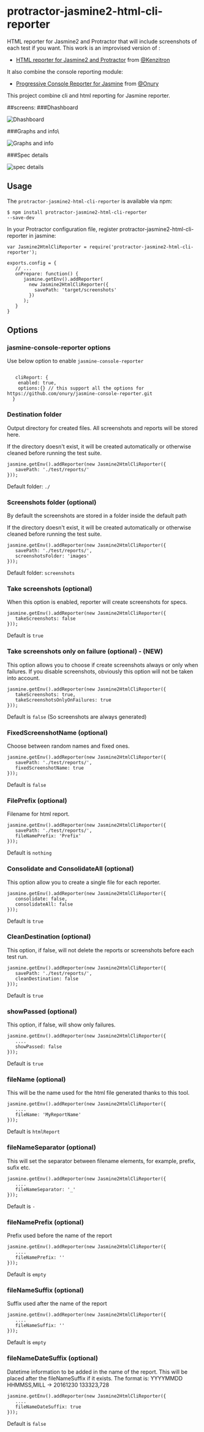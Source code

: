 # protractor-jasmine2-html-cli-reporter


HTML reporter for Jasmine2 and Protractor that will include screenshots of each test if you want.
This work is an improvised version of :
* [HTML reporter for Jasmine2 and Protractor](https://github.com/Kenzitron/protractor-jasmine2-html-reporter) from [@Kenzitron](https://github.com/Kenzitron) 


It also combine the console reporting module: 

* [Progressive Console Reporter for Jasmine](https://github.com/onury/jasmine-console-reporter.git) from [@Onury](https://github.com/Onury)

This project combine cli and html reporting for Jasmine reporter. 

##screens:
###Dhashboard

![Dhashboard](sample-screen/dashboard.png)

###Graphs and info\

![Graphs and info]("sample-screen/Graphs-and-info.png")

###Spec details

![spec details]("sample-screen/spec-details.png")

## Usage
The <code>protractor-jasmine2-html-cli-reporter</code> is available via npm:

<code>$ npm install protractor-jasmine2-html-cli-reporter --save-dev</code>

In your Protractor configuration file, register protractor-jasmine2-html-cli-reporter in jasmine:

<pre><code>var Jasmine2HtmlCliReporter = require('protractor-jasmine2-html-cli-reporter');

exports.config = {
   // ...
   onPrepare: function() {
      jasmine.getEnv().addReporter(
        new Jasmine2HtmlCliReporter({
          savePath: 'target/screenshots'
        })
      );
   }
}</code></pre>

## Options

### jasmine-console-reporter options
Use below option to enable <code>jasmine-console-reporter</code>
<pre><code>
   cliReport: {
    enabled: true,
    options:{} // this support all the options for https://github.com/onury/jasmine-console-reporter.git
  }
</code></pre>

### Destination folder

Output directory for created files. All screenshots and reports will be stored here.

If the directory doesn't exist, it will be created automatically or otherwise cleaned before running the test suite.

<pre><code>jasmine.getEnv().addReporter(new Jasmine2HtmlCliReporter({
   savePath: './test/reports/'
}));</code></pre>

Default folder: <code>./</code>

### Screenshots folder (optional)

By default the screenshots are stored in a folder inside the default path

If the directory doesn't exist, it will be created automatically or otherwise cleaned before running the test suite.

<pre><code>jasmine.getEnv().addReporter(new Jasmine2HtmlCliReporter({
   savePath: './test/reports/',
   screenshotsFolder: 'images'
}));</code></pre>

Default folder: <code>screenshots</code>

### Take screenshots (optional)

When this option is enabled, reporter will create screenshots for specs.

<pre><code>jasmine.getEnv().addReporter(new Jasmine2HtmlCliReporter({
   takeScreenshots: false
}));</code></pre>

Default is <code>true</code>

### Take screenshots only on failure (optional) - (NEW)

This option allows you to choose if create screenshots always or only when failures.
If you disable screenshots, obviously this option will not be taken into account.

<pre><code>jasmine.getEnv().addReporter(new Jasmine2HtmlCliReporter({
   takeScreenshots: true,
   takeScreenshotsOnlyOnFailures: true
}));</code></pre>

Default is <code>false</code> (So screenshots are always generated)


### FixedScreenshotName (optional)

Choose between random names and fixed ones.

<pre><code>jasmine.getEnv().addReporter(new Jasmine2HtmlCliReporter({
   savePath: './test/reports/',
   fixedScreenshotName: true
}));</code></pre>

Default is <code>false</code>


### FilePrefix (optional)

Filename for html report.

<pre><code>jasmine.getEnv().addReporter(new Jasmine2HtmlCliReporter({
   savePath: './test/reports/',
   fileNamePrefix: 'Prefix'
}));</code></pre>

Default is <code>nothing</code>

### Consolidate and ConsolidateAll (optional)

This option allow you to create a single file for each reporter.

<pre><code>jasmine.getEnv().addReporter(new Jasmine2HtmlCliReporter({
   consolidate: false,
   consolidateAll: false
}));</code></pre>

Default is <code>true</code>

### CleanDestination (optional)

This option, if false, will not delete the reports or screenshots before each test run. 

<pre><code>jasmine.getEnv().addReporter(new Jasmine2HtmlCliReporter({
   savePath: './test/reports/',
   cleanDestination: false
}));</code></pre>

Default is <code>true</code>

### showPassed (optional)

This option, if false, will show only failures. 

<pre><code>jasmine.getEnv().addReporter(new Jasmine2HtmlCliReporter({
   ....
   showPassed: false
}));</code></pre>

Default is <code>true</code>

### fileName (optional)

This will be the name used for the html file generated thanks to this tool.

<pre><code>jasmine.getEnv().addReporter(new Jasmine2HtmlCliReporter({
   ....
   fileName: 'MyReportName'
}));</code></pre>

Default is <code>htmlReport</code>

### fileNameSeparator (optional)

This will set the separator between filename elements, for example, prefix, sufix etc.

<pre><code>jasmine.getEnv().addReporter(new Jasmine2HtmlCliReporter({
   ....
   fileNameSeparator: '_'
}));</code></pre>

Default is <code>-</code>

### fileNamePrefix (optional)

Prefix used before the name of the report

<pre><code>jasmine.getEnv().addReporter(new Jasmine2HtmlCliReporter({
   ....
   fileNamePrefix: ''
}));</code></pre>

Default is <code>empty</code>

### fileNameSuffix (optional)

Suffix used after the name of the report

<pre><code>jasmine.getEnv().addReporter(new Jasmine2HtmlCliReporter({
   ....
   fileNameSuffix: ''
}));</code></pre>

Default is <code>empty</code>

### fileNameDateSuffix (optional)

Datetime information to be added in the name of the report. This will be placed after the fileNameSuffix if it exists.
The format is: YYYYMMDD HHMMSS,MILL -> 20161230 133323,728

<pre><code>jasmine.getEnv().addReporter(new Jasmine2HtmlCliReporter({
   ....
   fileNameDateSuffix: true
}));</code></pre>

Default is <code>false</code>
